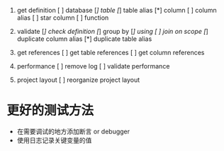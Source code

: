 1. get definition
    [ ] database
    [*] table
    [*] table alias
    [*] column
    [ ] column alias
    [ ] star column
    [ ] function
    
1. validate
    [*] check definition
    [*] group by
    [*] using
    [ ] join on scope
    [*] duplicate column alias
    [*] duplicate table alias

1. get references
    [ ] get table references
    [ ] get column references

1. performance
    [ ] remove log
    [ ] validate performance

1. project layout
    [ ] reorganize project layout
    
# 更好的测试方法

* 在需要调试的地方添加断言 or debugger
* 使用日志记录关键变量的值
